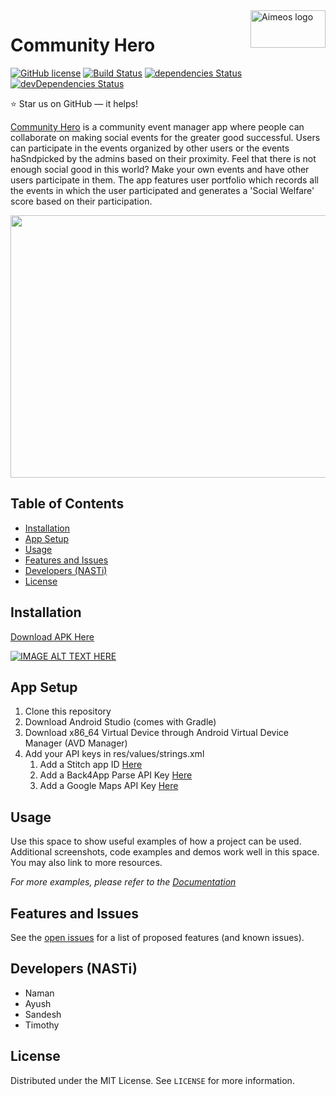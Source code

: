  <a href="https://aimeos.org/">
    <img src="https://cdn.worldvectorlogo.com/logos/hero.svg" width="120" alt="Aimeos logo" title="Aimeos" align="right" height="60" />
</a>

Community Hero
======================
[![GitHub license](https://img.shields.io/badge/license-MIT-blue.svg)](https://raw.githubusercontent.com/BlackrockDigital/startbootstrap-grayscale/master/LICENSE)
[![Build Status](https://travis-ci.org/BlackrockDigital/startbootstrap-grayscale.svg?branch=master)](https://travis-ci.org/BlackrockDigital/startbootstrap-grayscale)
[![dependencies Status](https://david-dm.org/BlackrockDigital/startbootstrap-grayscale/status.svg)](https://david-dm.org/BlackrockDigital/startbootstrap-grayscale)
[![devDependencies Status](https://david-dm.org/BlackrockDigital/startbootstrap-grayscale/dev-status.svg)](https://david-dm.org/BlackrockDigital/startbootstrap-grayscale?type=dev)

:star: Star us on GitHub — it helps!

[Community Hero](https://github.com/Smy24/Community_Hero) is a community event manager app where people can collaborate on making social events for the greater good successful. 
Users can participate in the events organized by other users or the events haSndpicked by the admins based on their proximity. Feel that there is not enough social good in this world? Make your own events and have other users participate in them. 
The app features user portfolio which records all the events in which the user participated and generates a 'Social Welfare' score based on their participation.

<img src="https://github.com/Smy24/Community_Hero/blob/master/imgonline-com-ua-twotoone-VOXCZWDSAmhmpilZ.jpg" width="840" height="420" />

## Table of Contents
- [Installation](#installation)
- [App Setup](#app-setup)
- [Usage](#usage)
- [Features and Issues](#features-and-issues)
- [Developers (NASTi)](#developers-nasti)
- [License](#license)

## Installation
[Download APK Here](https://kittenrescue.org/wp-content/uploads/2017/03/KittenRescue_KittenCareHandbook.jpg)

[![IMAGE ALT TEXT HERE](https://img.youtube.com/vi/lnA8XQ_kRu0/0.jpg)](https://www.youtube.com/watch?v=lnA8XQ_kRu0)

## App Setup
1. Clone this repository
2. Download Android Studio (comes with Gradle)
3. Download x86_64 Virtual Device through Android Virtual Device Manager (AVD Manager)
4. Add your API keys in res/values/strings.xml
    1. Add a Stitch app ID [Here](https://docs.mongodb.com/stitch/procedures/create-stitch-app/)
    2. Add a Back4App Parse API Key [Here](https://www.back4app.com/docs/parse-documentation)
    3. Add a Google Maps API Key [Here](https://developers.google.com/maps/documentation/android-sdk/intro)



<!-- USAGE EXAMPLES -->
## Usage

Use this space to show useful examples of how a project can be used. Additional screenshots, code examples and demos work well in this space. You may also link to more resources.

_For more examples, please refer to the [Documentation](https://example.com)_



<!-- ROADMAP -->
## Features and Issues

See the [open issues](https://github.com/Smy24/Community_Hero/issues) for a list of proposed features (and known issues).


<!-- CONTACT -->
## Developers (NASTi)
* Naman
* Ayush
* Sandesh
* Timothy


<!-- LICENSE -->
## License
Distributed under the MIT License. See `LICENSE` for more information.

